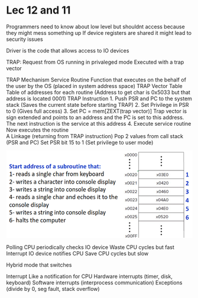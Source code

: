 # Lec 12 and 11

Programmers need to know about low level but shouldnt access because they might mess something up
If device registers are shared it might lead to security issues

Driver is the code that allows access to IO devices

TRAP: Request from OS running in privaleged mode
Executed with a trap vector

TRAP Mechanism
    Service Routine         Function that executes on the behalf of the user by the OS (placed in system 
                            address space)
    TRAP Vector Table       Table of addresses for each routine (Address to get char is 0x5033 but that address is located 0001)
    TRAP Instruction
        1. Push PSR and PC to the system stack (Saves the current state before starting TRAP)
        2. Set Privilege in PSR to 0 (Gives full access)
        3. Set PC = mem[ZEXT(trap vector)] Trap vector is sign extended and points to an address and the PC is set to this address. The next instruction is the service at this address
        4. Execute service routine Now executes the routine     
    A Linkage (returning from TRAP instruction)
        Pop 2 values from call stack (PSR and PC)
        Set PSR bit 15 to 1 (Set privilege to user mode)


![Trap Vector table](image-13.png)

Polling
    CPU periodically checks IO device
    Waste CPU cycles but fast
Interrupt
    IO device notifies CPU
    Save CPU cycles but slow

Hybrid mode that switches

Interrupt
    Like a notification for CPU
    Hardware interrupts (timer, disk, keyboard)
    Software interrupts (interprocess communication)
    Exceptions (divide by 0, seg fault, stack overflow)

